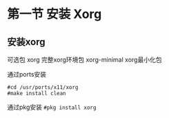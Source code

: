 # 第一节 安装 Xorg

## 安装xorg <a href="an-zhuang-xorg" id="an-zhuang-xorg"></a>

可选包 xorg 完整xorg环境包 xorg-minimal xorg最小化包

通过ports安装
```
#cd /usr/ports/x11/xorg
#make install clean
```
通过pkg安装
`#pkg install xorg`

